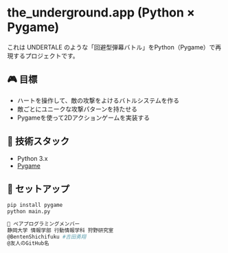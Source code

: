 # the_underground.app (Python × Pygame)

これは UNDERTALE のような「回避型弾幕バトル」をPython（Pygame）で再現するプロジェクトです。

## 🎮 目標
- ハートを操作して、敵の攻撃をよけるバトルシステムを作る
- 敵ごとにユニークな攻撃パターンを持たせる
- Pygameを使って2Dアクションゲームを実装する

## 🔧 技術スタック
- Python 3.x
- [Pygame](https://www.pygame.org/)

## 🚀 セットアップ
```bash
pip install pygame
python main.py

👥 ペアプログラミングメンバー
静岡大学 情報学部 行動情報学科 狩野研究室
@BentenShichifuku #吉田勇翔
@友人のGitHub名